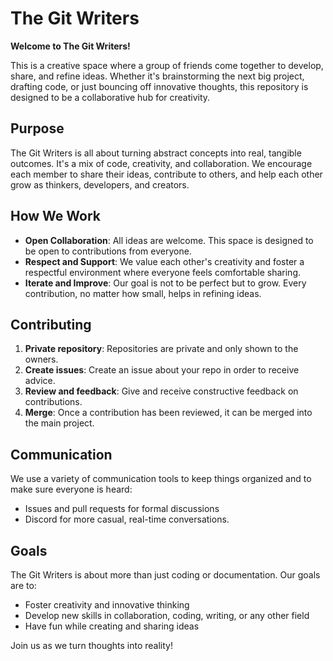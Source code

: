 # The Git Writers

**Welcome to The Git Writers!**

This is a creative space where a group of friends come together to develop, share, and refine ideas. Whether it's brainstorming the next big project, drafting code, or just bouncing off innovative thoughts, this repository is designed to be a collaborative hub for creativity.

## Purpose

The Git Writers is all about turning abstract concepts into real, tangible outcomes. It's a mix of code, creativity, and collaboration. We encourage each member to share their ideas, contribute to others, and help each other grow as thinkers, developers, and creators.

## How We Work

- **Open Collaboration**: All ideas are welcome. This space is designed to be open to contributions from everyone.
- **Respect and Support**: We value each other's creativity and foster a respectful environment where everyone feels comfortable sharing.
- **Iterate and Improve**: Our goal is not to be perfect but to grow. Every contribution, no matter how small, helps in refining ideas.

## Contributing

1. **Private repository**: Repositories are private and only shown to the owners. 
2. **Create issues**: Create an issue about your repo in order to receive advice.
3. **Review and feedback**: Give and receive constructive feedback on contributions.
4. **Merge**: Once a contribution has been reviewed, it can be merged into the main project.

## Communication

We use a variety of communication tools to keep things organized and to make sure everyone is heard:
- Issues and pull requests for formal discussions
- Discord for more casual, real-time conversations.

## Goals

The Git Writers is about more than just coding or documentation. Our goals are to:
- Foster creativity and innovative thinking
- Develop new skills in collaboration, coding, writing, or any other field
- Have fun while creating and sharing ideas

Join us as we turn thoughts into reality!

